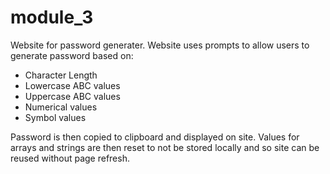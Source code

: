 # module_3
Website for password generater.
Website uses prompts to allow users to generate password based on:
  - Character Length
  - Lowercase ABC values
  - Uppercase ABC values
  - Numerical values
  - Symbol values
  
 Password is then copied to clipboard and displayed on site.
 Values for arrays and strings are then reset to not be stored locally and so site can be reused without page refresh.
